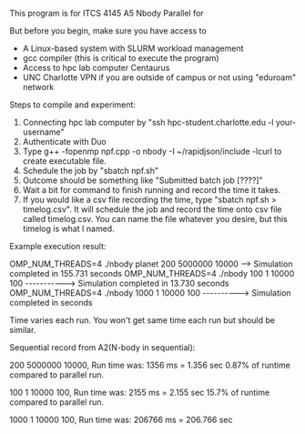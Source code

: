 


This program is for ITCS 4145 A5 Nbody Parallel for

But before you begin, make sure you have access to

- A Linux-based system with SLURM workload management
- gcc compiler (this is critical to execute the program)
- Access to hpc lab computer Centaurus
- UNC Charlotte VPN if you are outside of campus or not using "eduroam" network


Steps to compile and experiment:

1. Connecting hpc lab computer by "ssh hpc-student.charlotte.edu -l your-username"
2. Authenticate with Duo
3. Type g++ -fopenmp npf.cpp -o nbody -I ~/rapidjson/include -lcurl to create executable file.
4. Schedule the job by "sbatch npf.sh"
5. Outcome should be something like "Submitted batch job [????]"
6. Wait a bit for command to finish running and record the time it takes.
7. If you would like a csv file recording the time, type "sbatch npf.sh > timelog.csv". It will schedule the job and record the time onto csv file called timelog.csv. You can name the file whatever you desire, but this timelog is what I named.

Example execution result:

OMP_NUM_THREADS=4 ./nbody planet 200 5000000 10000 --> Simulation completed in 155.731 seconds
OMP_NUM_THREADS=4 ./nbody 100 1 10000 100 -----------> Simulation completed in 13.730 seconds
OMP_NUM_THREADS=4 ./nbody 1000 1 10000 100 ----------> Simulation completed in  seconds

Time varies  each run. You won't get same time each run but should be similar.

Sequential record from A2(N-body in sequential):

200 5000000 10000, Run time was: 1356 ms = 1.356 sec
0.87% of runtime  compared to parallel run.


100 1 10000 100, Run time was: 2155 ms = 2.155 sec
15.7% of runtime compared to parallel run.

1000 1 10000 100, Run time was: 206766 ms = 206.766 sec


